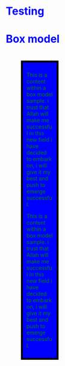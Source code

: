 # Testing 
<!DOCTYPE HTML>
<html>
<head> 
<meta charset="utf-8">
<title> box model </title>
<style>
* {box-sizing: border-box;}
h1 {color: blue;}
body{ backgroundcolor: grey;}
#box{  width: 100;
       padding: 10px;
       border: 5px solid black;
       margin: 40px;
    background-color: blue;
    overflow: auto;}
p { color: green; } 
</style>
</head>
  
<body> 
<h1> Box model </h1>
 <div id="box"> <p> This is a content within a box model sample. i trust that Allah will make me successful in this new field i have decided to embark on, i will give it my best and push to emerge successful.</p> <p> This is a content within a box model sample. i trust that Allah will make me successful in this new field i have decided to embark on, i will give it my best and push to emerge successful.</p>
 </div>
</body>
</html>
